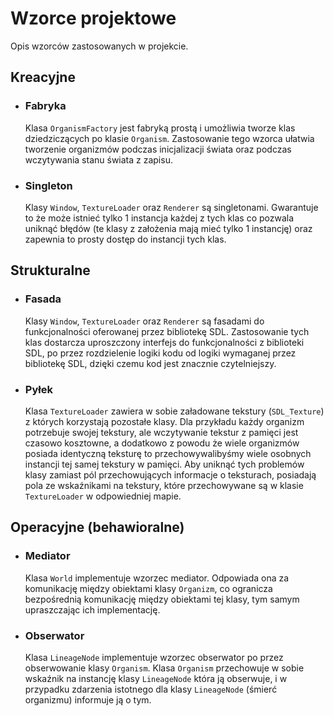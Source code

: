 # Wzorce projektowe

Opis wzorców zastosowanych w projekcie.

## Kreacyjne

- ### Fabryka

  Klasa `OrganismFactory` jest fabryką prostą i umożliwia tworze klas dziedziczących po klasie `Organism`. Zastosowanie tego wzorca ułatwia tworzenie organizmów podczas inicjalizacji świata oraz podczas wczytywania stanu świata z zapisu.

- ### Singleton
  Klasy `Window`, `TextureLoader` oraz `Renderer` są singletonami. Gwarantuje to że może istnieć tylko 1 instancja każdej z tych klas co pozwala uniknąć błędów (te klasy z założenia mają mieć tylko 1 instancję) oraz zapewnia to prosty dostęp do instancji tych klas.

## Strukturalne

- ### Fasada

  Klasy `Window`, `TextureLoader` oraz `Renderer` są fasadami do funkcjonalności oferowanej przez bibliotekę SDL. Zastosowanie tych klas dostarcza uproszczony interfejs do funkcjonalności z biblioteki SDL, po przez rozdzielenie logiki kodu od logiki wymaganej przez bibliotekę SDL, dzięki czemu kod jest znacznie czytelniejszy.

- ### Pyłek

  Klasa `TextureLoader` zawiera w sobie załadowane tekstury (`SDL_Texture`) z których korzystają pozostałe klasy. Dla przykładu każdy organizm potrzebuje swojej tekstury, ale wczytywanie tekstur z pamięci jest czasowo kosztowne, a dodatkowo z powodu że wiele organizmów posiada identyczną teksturę to przechowywalibyśmy wiele osobnych instancji tej samej tekstury w pamięci. Aby uniknąć tych problemów klasy zamiast pól przechowujących informacje o teksturach, posiadają pola ze wskaźnikami na tekstury, które przechowywane są w klasie `TextureLoader` w odpowiedniej mapie.

## Operacyjne (behawioralne)

- ### Mediator

  Klasa `World` implementuje wzorzec mediator. Odpowiada ona za komunikację między obiektami klasy `Organizm`, co ogranicza bezpośrednią komunikację między obiektami tej klasy, tym samym upraszczając ich implementację.

- ### Obserwator

  Klasa `LineageNode` implementuje wzorzec obserwator po przez obserwowanie klasy `Organism`. Klasa `Organism` przechowuje w sobie wskaźnik na instancję klasy `LineageNode` która ją obserwuje, i w przypadku zdarzenia istotnego dla klasy `LineageNode` (śmierć organizmu) informuje ją o tym.
